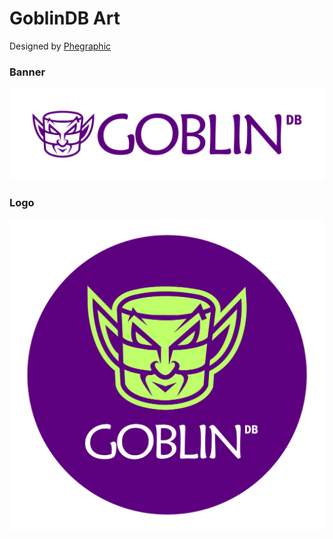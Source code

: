 # GoblinDB Art

Designed by [Phegraphic](http://phegraphic.com/)

### Banner

![banner_high](high_resolution/goblin_db_logo-01.png)

### Logo

![logo_high](high_resolution/goblin_db_logo-02.png)
